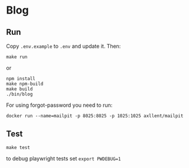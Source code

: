 # Blog

## Run

Copy `.env.example` to `.env` and update it.
Then:

```shell
make run
```

or

```shell
npm install
make npm-build
make build
./bin/blog
```

For using forgot-password you need to run:

```shell
docker run --name=mailpit -p 8025:8025 -p 1025:1025 axllent/mailpit
```

## Test

```shell
make test
```

to debug playwright tests set `export PWDEBUG=1`
